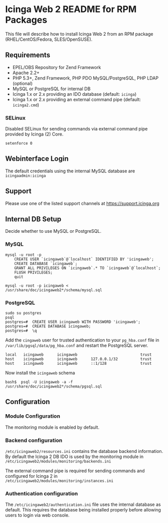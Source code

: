 # Icinga Web 2 README for RPM Packages

This file will describe how to install Icinga Web 2 from an RPM
package (RHEL/CentOS/Fedora, SLES/OpenSUSE).

## Requirements

* EPEL/OBS Repository for Zend Framework
* Apache 2.2+
* PHP 5.3+, Zend Framework, PHP PDO MySQL/PostgreSQL, PHP LDAP (optional)
* MySQL or PostgreSQL for internal DB
* Icinga 1.x or 2.x providing an IDO database (default: `icinga`)
* Icinga 1.x or 2.x providing an external command pipe (default: `icinga2.cmd`)

### SELinux

Disabled SELinux for sending commands via external command pipe
provided by Icinga (2) Core.

    setenforce 0

## Webinterface Login

The default credentials using the internal MySQL database are
`icingaadmin:icinga`

## Support

Please use one of the listed support channels at https://support.icinga.org


## Internal DB Setup

Decide whether to use MySQL or PostgreSQL.

### MySQL

    mysql -u root -p
        CREATE USER `icingaweb`@`localhost` IDENTIFIED BY 'icingaweb';
        CREATE DATABASE `icingaweb`;
        GRANT ALL PRIVILEGES ON `icingaweb`.* TO `icingaweb`@`localhost`;
        FLUSH PRIVILEGES;
        quit

    mysql -u root -p icingaweb < /usr/share/doc/icingaweb2*/schema/mysql.sql

### PostgreSQL

    sudo su postgres
    psql
    postgres=#  CREATE USER icingaweb WITH PASSWORD 'icingaweb';
    postgres=#  CREATE DATABASE icingaweb;
    postgres=#  \q

Add the `cingaweb` user for trusted authentication to your `pg_hba.conf` file
in `/var/lib/pgsql/data/pg_hba.conf` and restart the PostgreSQL server.

    local   icingaweb      icingaweb                            trust
    host    icingaweb      icingaweb      127.0.0.1/32          trust
    host    icingaweb      icingaweb      ::1/128               trust

Now install the `icingaweb` schema

    bash$  psql -U icingaweb -a -f /usr/share/doc/icingaweb2*/schema/pgsql.sql


## Configuration

### Module Configuration

The monitoring module is enabled by default.

### Backend configuration

`/etc/icingaweb2/resources.ini` contains the database backend information.
By default the Icinga 2 DB IDO is used by the monitoring module in
`/etc/icingaweb2/modules/monitoring/backends.ini`

The external command pipe is required for sending commands
and configured for Icinga 2 in
`/etc/icingaweb2/modules/monitoring/instances.ini`

### Authentication configuration

The `/etc/icingaweb2/authentication.ini` file uses the internal database as
default. This requires the database being installed properly before
allowing users to login via web console.
